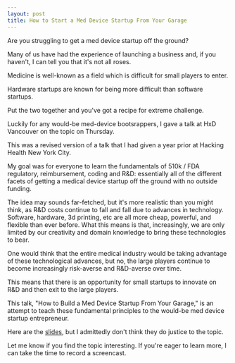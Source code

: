 ```yaml
---
layout: post
title: How to Start a Med Device Startup From Your Garage
---
```


Are you struggling to get a med device startup off the ground?

Many of us have had the experience of launching a business and, if you haven't, I can tell you that it's not all roses.

Medicine is well-known as a field which is difficult for small players to enter.

Hardware startups are known for being more difficult than software startups.

Put the two together and you've got a recipe for extreme challenge.

Luckily for any would-be med-device bootsrappers, I gave a talk at HxD Vancouver on the topic on Thursday.

This was a revised version of a talk that I had given a year prior at Hacking Health New York City.

My goal was for everyone to learn the fundamentals of 510k / FDA regulatory, reimbursement, coding and R&D: essentially all of the different facets of getting a medical device startup off the ground with no outside funding.

The idea may sounds far-fetched, but it's more realistic than you might think, as R&D costs continue to fall and fall due to advances in technology. 
Software, hardware, 3d printing, etc are all more cheap, powerful, and flexible than ever before.
What this means is that, increasingly, we are only limited by our creativity and domain knowledge to bring these technologies to bear.

One would think that the entire medical industry would be taking advantage of these technological advances, but no, the large players continue to become increasingly risk-averse and R&D-averse over time.

This means that there is an opportunity for small startups to innovate on R&D and then exit to the large players.

This talk, "How to Build a Med Device Startup From Your Garage," is an attempt to teach these fundamental principles to the would-be med device startup entrepreneur.

Here are the [slides](http://www.slideshare.net/DavidYKay/how-to-start-a-med-device-startup-from-your-garage-vancouver-edition), but I admittedly don't think they do justice to the topic.

Let me know if you find the topic interesting. If you're eager to learn more, I can take the time to record a screencast.

